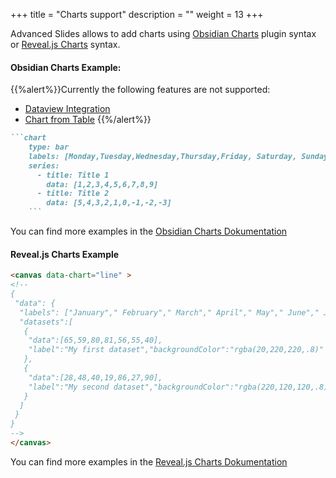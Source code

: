 +++
title = "Charts support"
description = ""
weight = 13
+++

Advanced Slides allows to add charts using [Obsidian Charts](https://charts.phibr0.de/) plugin syntax or [Reveal.js Charts](https://github.com/rajgoel/reveal.js-plugins/tree/master/chart#usage) syntax.

#### Obsidian Charts Example:

{{%alert%}}Currently the following features are not supported:
- [Dataview Integration](https://charts.phibr0.de/Dataview%20Integration)
- [Chart from Table](https://charts.phibr0.de/Chart%20from%20Table)
{{%/alert%}}


```md
```chart
    type: bar
    labels: [Monday,Tuesday,Wednesday,Thursday,Friday, Saturday, Sunday, "next Week", "next Month"]
    series:
      - title: Title 1
        data: [1,2,3,4,5,6,7,8,9]
      - title: Title 2
        data: [5,4,3,2,1,0,-1,-2,-3]
    ```
```

You can find more examples in the [Obsidian Charts Dokumentation](https://charts.phibr0.de/Chart%20Types/)

#### Reveal.js Charts Example

```md
<canvas data-chart="line" >
<!--
{
 "data": {
  "labels": ["January"," February"," March"," April"," May"," June"," July"],
  "datasets":[
   {
    "data":[65,59,80,81,56,55,40],
    "label":"My first dataset","backgroundColor":"rgba(20,220,220,.8)"
   },
   {
    "data":[28,48,40,19,86,27,90],
    "label":"My second dataset","backgroundColor":"rgba(220,120,120,.8)"
   }
  ]
 }
}
-->
</canvas>
```
You can find more examples in the [Reveal.js Charts Dokumentation](https://github.com/rajgoel/reveal.js-plugins/tree/master/chart#usage)

